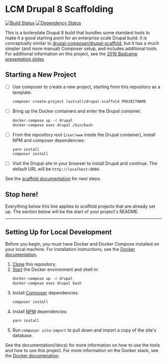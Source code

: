 LCM Drupal 8 Scaffolding
========================
[![Build Status](https://travis-ci.org/LastCallMedia/Drupal-Scaffold.svg?branch=master)](https://travis-ci.org/LastCallMedia/Drupal-Scaffold)
[![Dependency Status](https://www.versioneye.com/user/projects/57bd889169d9490042f72aac/badge.svg?style=flat-square)](https://www.versioneye.com/user/projects/57bd889169d9490042f72aac)

This is a boilerplate Drupal 8 build that bundles some standard tools to make it a good starting point for an enterprise scale Drupal build.  It is conceptually similar to [drupal-composer/drupal-scaffold](https://github.com/drupal-composer/drupal-scaffold), but it has a much simpler (and more manual) Composer setup, and includes additional tools.  For additional information on this project, see the [2016 Badcamp presentation slides](https://2016.badcamp.net/sites/default/files/session-files/FirstClassDevelopmentWorkflow.pdf)

Starting a New Project
----------------------
- [ ] Use composer to create a new project, starting from this repository as a template:
    ```bash
    composer create-project lastcall/drupal-scaffold PROJECTNAME
    ```
- [ ] Bring up the Docker containers and enter the Drupal container.
    ```bash
    docker-compose up -d drupal
    docker-compose exec drupal /bin/bash
    ```
- [ ] From the repository root (`/var/www` inside the Drupal container), install NPM and composer dependencies:
    ```bash
    yarn install
    composer install
    ```
- [ ] Visit the Drupal site in your browser to install Drupal and continue.  The default URL will be `http://localhost:8080`.

See the [scaffold documentation](docs/scaffold.md) for next steps.

## Stop here!

Everything below this line applies to scaffold projects that are already set up. The section below will be the start of your project's README.

---------------------------------------------

Setting Up for Local Development
--------------------------------
Before you begin, you must have Docker and Docker Compose installed on your local machine.  For installation instructions, see the [Docker documentation](/docs/tools/docker.md).

1. [Clone](https://help.github.com/articles/cloning-a-repository/) this repository.
2. [Start](/docs/tools/docker.md#Running) the Docker environment and shell in:
    ```bash
    docker-compose up -d drupal
    docker-compose exec drupal bash
    ```
3. Install [Composer](/docs/tools/composer.md#Running) dependencies:
    ```bash
    composer install
    ```
4. Install [NPM](/docs/tools/npm.md#Running) dependencies:
    ```bash
    yarn install
    ```
5. Run `composer site:import` to pull down and import a copy of the site's database.

See the documentation(/docs) for more information on how to use the tools and how to use this project. For more information on the Docker stack, see the [Docker documenation](/docs/tools/docker.md).
